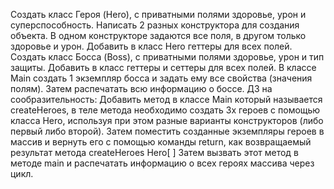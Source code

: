 Создать класс Героя (Hero), с приватными полями здоровье, урон и суперспособность. Написать 2 разных конструктора для создания объекта. В одном конструкторе задаются все поля, в другом только здоровье и урон. Добавить в класс Hero геттеры для всех полей.
Создать класс Босса (Boss), с приватными полями здоровье, урон и тип защиты. Добавить в класс геттеры и сеттеры для всех полей.
В классе Main создать 1 экземпляр босса и задать ему все свойства (значения полям). Затем распечатать всю информацию о боссе.
ДЗ на сообразительность:
Добавить метод в классе Main который называется createHeroes, в теле метода необходимо создать 3х героев с помощью класса Hero, используя при этом разные варианты конструкторов (либо первый либо второй). Затем поместить созданные экземпляры героев в массив и вернуть его с помощью команды return, как возвращаемый результат метода createHeroes Hero[ ]
Затем вызвать этот метод в методе main и распечатать информацию о всех героях массива через цикл.
